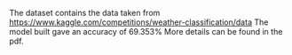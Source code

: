 The dataset contains the data taken from https://www.kaggle.com/competitions/weather-classification/data
The model built gave an accuracy of 69.353%
More details can be found in the pdf.
